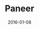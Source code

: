 ---
title: Paneer
subtitle: 
layout: default
modal-id: 5
date: 2016-01-08
img: paneer.jpg
thumbnail: paneer-thumbnail.jpg
alt: image-alt
project-date: January 2016
client: Start Bootstrap
category: Dishes
description: 
---
